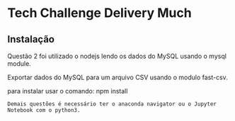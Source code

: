 # Tech Challenge Delivery Much

## Instalação

Questão 2 foi utilizado o nodejs lendo os dados do MySQL usando o mysql module.

Exportar dados do MySQL para um arquivo CSV usando o modulo fast-csv.

para instalar usar o comando:
npm install 
```
Demais questões é necessário ter o anaconda navigator ou o Jupyter Notebook com o python3.




